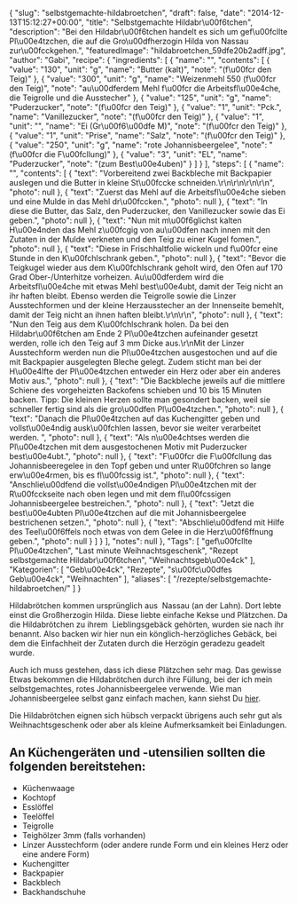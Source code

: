 {
    "slug": "selbstgemachte-hildabroetchen",
    "draft": false,
    "date": "2014-12-13T15:12:27+00:00",
    "title": "Selbstgemachte Hildabr\u00f6tchen",
    "description": "Bei den Hildabr\u00f6tchen handelt es sich um gef\u00fcllte Pl\u00e4tzchen, die auf die Gro\u00dfherzogin Hilda von Nassau zur\u00fcckgehen.",
    "featuredImage": "hildabroetchen_59dfe20b2adff.jpg",
    "author": "Gabi",
    "recipe": {
        "ingredients": [
            {
                "name": "",
                "contents": [
                    {
                        "value": "130",
                        "unit": "g",
                        "name": "Butter (kalt)",
                        "note": "(f\u00fcr den Teig)"
                    },
                    {
                        "value": "300",
                        "unit": "g",
                        "name": "Weizenmehl 550 (f\u00fcr den Teig)",
                        "note": "au\u00dferdem Mehl f\u00fcr die Arbeitsfl\u00e4che, die Teigrolle und die Ausstecher"
                    },
                    {
                        "value": "125",
                        "unit": "g",
                        "name": "Puderzucker",
                        "note": "(f\u00fcr den Teig)"
                    },
                    {
                        "value": "1",
                        "unit": "Pck.",
                        "name": "Vanillezucker",
                        "note": "(f\u00fcr den Teig)"
                    },
                    {
                        "value": "1",
                        "unit": "",
                        "name": "Ei (Gr\u00f6\u00dfe M)",
                        "note": "(f\u00fcr den Teig)"
                    },
                    {
                        "value": "1",
                        "unit": "Prise",
                        "name": "Salz",
                        "note": "(f\u00fcr den Teig)"
                    },
                    {
                        "value": "250",
                        "unit": "g",
                        "name": "rote Johannisbeergelee",
                        "note": "(f\u00fcr die F\u00fcllung)"
                    },
                    {
                        "value": "3",
                        "unit": "EL",
                        "name": "Puderzucker",
                        "note": "(zum Best\u00e4uben)"
                    }
                ]
            }
        ],
        "steps": [
            {
                "name": "",
                "contents": [
                    {
                        "text": "Vorbereitend zwei Backbleche mit Backpapier auslegen und die Butter in kleine St\u00fccke schneiden.\r\n\r\n\r\n\r\n",
                        "photo": null
                    },
                    {
                        "text": "Zuerst das Mehl auf die Arbeitsfl\u00e4che sieben und eine Mulde in das Mehl dr\u00fccken.",
                        "photo": null
                    },
                    {
                        "text": "In diese die Butter, das Salz, den Puderzucker, den Vanillezucker sowie das Ei geben.",
                        "photo": null
                    },
                    {
                        "text": "Nun mit m\u00f6glichst kalten H\u00e4nden das Mehl z\u00fcgig von au\u00dfen nach innen mit den Zutaten in der Mulde verkneten  und den Teig zu einer Kugel fomen.",
                        "photo": null
                    },
                    {
                        "text": "Diese in Frischhaltfolie wickeln und f\u00fcr eine Stunde in den K\u00fchlschrank geben.",
                        "photo": null
                    },
                    {
                        "text": "Bevor die Teigkugel wieder aus dem K\u00fchlschrank geholt wird, den Ofen auf 170 Grad Ober-\/Unterhitze vorheizen. Au\u00dferdem wird die Arbeitsfl\u00e4che mit etwas Mehl best\u00e4ubt, damit der Teig nicht an ihr haften bleibt. Ebenso werden die Teigrolle sowie die Linzer Ausstechformen und der kleine Herzausstecher an der Innenseite bemehlt, damit der Teig nicht an ihnen haften bleibt.\r\n\r\n",
                        "photo": null
                    },
                    {
                        "text": "Nun den Teig aus dem K\u00fchlschrank holen. Da bei den Hildabr\u00f6tchen am Ende 2 Pl\u00e4tzchen aufeinander gesetzt werden, rolle ich den Teig auf 3 mm Dicke aus.\r\nMit der Linzer Ausstechform  werden nun die Pl\u00e4tzchen ausgestochen und auf die mit Backpapier ausgelegten Bleche gelegt. Zudem sticht man bei der  H\u00e4lfte der Pl\u00e4tzchen entweder ein Herz oder aber ein anderes Motiv aus.",
                        "photo": null
                    },
                    {
                        "text": "Die Backbleche jeweils auf die mittlere Schiene des vorgeheizten Backofens schieben und 10 bis 15 Minuten backen. Tipp: Die kleinen Herzen sollte man gesondert backen, weil sie schneller fertig sind als die gro\u00dfen Pl\u00e4tzchen.",
                        "photo": null
                    },
                    {
                        "text": "Danach die Pl\u00e4tzchen auf das Kuchengitter geben und vollst\u00e4ndig ausk\u00fchlen lassen, bevor sie weiter verarbeitet werden. ",
                        "photo": null
                    },
                    {
                        "text": "Als n\u00e4chtses werden die Pl\u00e4tzchen mit dem ausgestochenen Motiv mit Puderzucker best\u00e4ubt.",
                        "photo": null
                    },
                    {
                        "text": "F\u00fcr die F\u00fcllung das Johannisbeeregelee in den Topf geben und unter R\u00fchren so lange  erw\u00e4rmen, bis es fl\u00fcssig ist.",
                        "photo": null
                    },
                    {
                        "text": "Anschlie\u00dfend die vollst\u00e4ndigen Pl\u00e4tzchen mit der R\u00fcckseite nach oben legen und mit dem fl\u00fcssigen Johannisbeergelee bestreichen.",
                        "photo": null
                    },
                    {
                        "text": "Jetzt die best\u00e4ubten Pl\u00e4tzchen auf die mit Johannisbeergelee  bestrichenen setzen.",
                        "photo": null
                    },
                    {
                        "text": "Abschlie\u00dfend mit Hilfe des Teel\u00f6ffels noch etwas von dem Gelee in die Herz\u00f6ffnung geben.",
                        "photo": null
                    }
                ]
            }
        ],
        "notes": null
    },
    "Tags": [
        "gef\u00fcllte Pl\u00e4tzchen",
        "Last minute Weihnachtsgeschenk",
        "Rezept selbstgemachte Hildabr\u00f6tchen",
        "Weihnachtsgeb\u00e4ck"
    ],
    "Kategorien": [
        "Geb\u00e4ck",
        "Rezepte",
        "s\u00fc\u00dfes Geb\u00e4ck",
        "Weihnachten"
    ],
    "aliases": [
        "\/rezepte\/selbstgemachte-hildabroetchen\/"
    ]
}

Hildabrötchen kommen ursprünglich aus  Nassau (an der Lahn). Dort lebte einst die Großherzogin Hilda. Diese liebte einfache Kekse und Plätzchen. Da die Hildabrötchen zu ihrem  Lieblingsgebäck gehörten, wurden sie nach ihr benannt. Also backen wir hier nun ein könglich-herzögliches Gebäck, bei dem die Einfachheit der Zutaten durch die Herzögin geradezu geadelt wurde.

Auch ich muss gestehen, dass ich diese Plätzchen sehr mag. Das gewisse Etwas bekommen die Hildabrötchen durch ihre Füllung, bei der ich mein selbstgemachtes, rotes Johannisbeergelee verwende. Wie man Johannisbeergelee selbst ganz einfach machen, kann siehst Du [hier][1].

Die Hildabrötchen eignen sich hübsch verpackt übrigens auch sehr gut als Weihnachtsgeschenk oder aber als kleine Aufmerksamkeit bei Einladungen.

## An Küchengeräten und -utensilien sollten die folgenden bereitstehen:

 * Küchenwaage
 * Kochtopf
 * Esslöffel
 * Teelöffel
 * Teigrolle
 * Teighölzer 3mm (falls vorhanden)
 * Linzer Ausstechform (oder andere runde Form und ein kleines Herz oder eine andere Form)
 * Kuchengitter
 * Backpapier
 * Backblech
 * Backhandschuhe



 [1]: https://kochfokus.de/rezepte/rotes-johannisbeergelee/ "Rotes Johannisbeergelee"